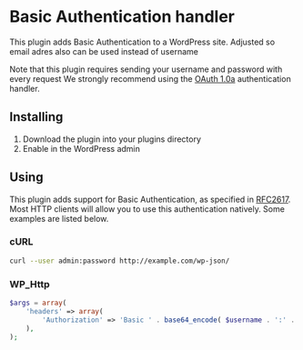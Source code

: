 # Basic Authentication handler
This plugin adds Basic Authentication to a WordPress site.
Adjusted so email adres also can be used instead of username

Note that this plugin requires sending your username and password with every
request We strongly recommend using the [OAuth 1.0a][oauth] authentication handler.

## Installing
1. Download the plugin into your plugins directory
2. Enable in the WordPress admin

## Using
This plugin adds support for Basic Authentication, as specified in [RFC2617][].
Most HTTP clients will allow you to use this authentication natively. Some
examples are listed below.

### cURL

```sh
curl --user admin:password http://example.com/wp-json/
```

### WP_Http

```php
$args = array(
	'headers' => array(
		'Authorization' => 'Basic ' . base64_encode( $username . ':' . $password ),
	),
);
```

[oauth]: https://github.com/WP-API/OAuth1
[RFC2617]: https://tools.ietf.org/html/rfc2617
